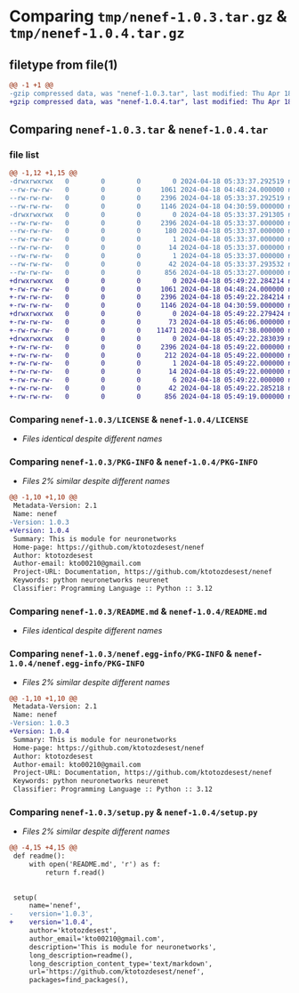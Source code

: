 # Comparing `tmp/nenef-1.0.3.tar.gz` & `tmp/nenef-1.0.4.tar.gz`

## filetype from file(1)

```diff
@@ -1 +1 @@
-gzip compressed data, was "nenef-1.0.3.tar", last modified: Thu Apr 18 05:33:37 2024, max compression
+gzip compressed data, was "nenef-1.0.4.tar", last modified: Thu Apr 18 05:49:22 2024, max compression
```

## Comparing `nenef-1.0.3.tar` & `nenef-1.0.4.tar`

### file list

```diff
@@ -1,12 +1,15 @@
-drwxrwxrwx   0        0        0        0 2024-04-18 05:33:37.292519 nenef-1.0.3/
--rw-rw-rw-   0        0        0     1061 2024-04-18 04:48:24.000000 nenef-1.0.3/LICENSE
--rw-rw-rw-   0        0        0     2396 2024-04-18 05:33:37.292519 nenef-1.0.3/PKG-INFO
--rw-rw-rw-   0        0        0     1146 2024-04-18 04:30:59.000000 nenef-1.0.3/README.md
-drwxrwxrwx   0        0        0        0 2024-04-18 05:33:37.291305 nenef-1.0.3/nenef.egg-info/
--rw-rw-rw-   0        0        0     2396 2024-04-18 05:33:37.000000 nenef-1.0.3/nenef.egg-info/PKG-INFO
--rw-rw-rw-   0        0        0      180 2024-04-18 05:33:37.000000 nenef-1.0.3/nenef.egg-info/SOURCES.txt
--rw-rw-rw-   0        0        0        1 2024-04-18 05:33:37.000000 nenef-1.0.3/nenef.egg-info/dependency_links.txt
--rw-rw-rw-   0        0        0       14 2024-04-18 05:33:37.000000 nenef-1.0.3/nenef.egg-info/requires.txt
--rw-rw-rw-   0        0        0        1 2024-04-18 05:33:37.000000 nenef-1.0.3/nenef.egg-info/top_level.txt
--rw-rw-rw-   0        0        0       42 2024-04-18 05:33:37.293532 nenef-1.0.3/setup.cfg
--rw-rw-rw-   0        0        0      856 2024-04-18 05:33:27.000000 nenef-1.0.3/setup.py
+drwxrwxrwx   0        0        0        0 2024-04-18 05:49:22.284214 nenef-1.0.4/
+-rw-rw-rw-   0        0        0     1061 2024-04-18 04:48:24.000000 nenef-1.0.4/LICENSE
+-rw-rw-rw-   0        0        0     2396 2024-04-18 05:49:22.284214 nenef-1.0.4/PKG-INFO
+-rw-rw-rw-   0        0        0     1146 2024-04-18 04:30:59.000000 nenef-1.0.4/README.md
+drwxrwxrwx   0        0        0        0 2024-04-18 05:49:22.279424 nenef-1.0.4/nenef/
+-rw-rw-rw-   0        0        0       73 2024-04-18 05:46:06.000000 nenef-1.0.4/nenef/__init__.py
+-rw-rw-rw-   0        0        0    11471 2024-04-18 05:47:38.000000 nenef-1.0.4/nenef/main.py
+drwxrwxrwx   0        0        0        0 2024-04-18 05:49:22.283039 nenef-1.0.4/nenef.egg-info/
+-rw-rw-rw-   0        0        0     2396 2024-04-18 05:49:22.000000 nenef-1.0.4/nenef.egg-info/PKG-INFO
+-rw-rw-rw-   0        0        0      212 2024-04-18 05:49:22.000000 nenef-1.0.4/nenef.egg-info/SOURCES.txt
+-rw-rw-rw-   0        0        0        1 2024-04-18 05:49:22.000000 nenef-1.0.4/nenef.egg-info/dependency_links.txt
+-rw-rw-rw-   0        0        0       14 2024-04-18 05:49:22.000000 nenef-1.0.4/nenef.egg-info/requires.txt
+-rw-rw-rw-   0        0        0        6 2024-04-18 05:49:22.000000 nenef-1.0.4/nenef.egg-info/top_level.txt
+-rw-rw-rw-   0        0        0       42 2024-04-18 05:49:22.285218 nenef-1.0.4/setup.cfg
+-rw-rw-rw-   0        0        0      856 2024-04-18 05:49:19.000000 nenef-1.0.4/setup.py
```

### Comparing `nenef-1.0.3/LICENSE` & `nenef-1.0.4/LICENSE`

 * *Files identical despite different names*

### Comparing `nenef-1.0.3/PKG-INFO` & `nenef-1.0.4/PKG-INFO`

 * *Files 2% similar despite different names*

```diff
@@ -1,10 +1,10 @@
 Metadata-Version: 2.1
 Name: nenef
-Version: 1.0.3
+Version: 1.0.4
 Summary: This is module for neuronetworks
 Home-page: https://github.com/ktotozdesest/nenef
 Author: ktotozdesest
 Author-email: kto00210@gmail.com
 Project-URL: Documentation, https://github.com/ktotozdesest/nenef
 Keywords: python neuronetworks neurenet
 Classifier: Programming Language :: Python :: 3.12
```

### Comparing `nenef-1.0.3/README.md` & `nenef-1.0.4/README.md`

 * *Files identical despite different names*

### Comparing `nenef-1.0.3/nenef.egg-info/PKG-INFO` & `nenef-1.0.4/nenef.egg-info/PKG-INFO`

 * *Files 2% similar despite different names*

```diff
@@ -1,10 +1,10 @@
 Metadata-Version: 2.1
 Name: nenef
-Version: 1.0.3
+Version: 1.0.4
 Summary: This is module for neuronetworks
 Home-page: https://github.com/ktotozdesest/nenef
 Author: ktotozdesest
 Author-email: kto00210@gmail.com
 Project-URL: Documentation, https://github.com/ktotozdesest/nenef
 Keywords: python neuronetworks neurenet
 Classifier: Programming Language :: Python :: 3.12
```

### Comparing `nenef-1.0.3/setup.py` & `nenef-1.0.4/setup.py`

 * *Files 2% similar despite different names*

```diff
@@ -4,15 +4,15 @@
 def readme():
     with open('README.md', 'r') as f:
         return f.read()
 
 
 setup(
     name='nenef',
-    version='1.0.3',
+    version='1.0.4',
     author='ktotozdesest',
     author_email='kto00210@gmail.com',
     description='This is module for neuronetworks',
     long_description=readme(),
     long_description_content_type='text/markdown',
     url='https://github.com/ktotozdesest/nenef',
     packages=find_packages(),
```

